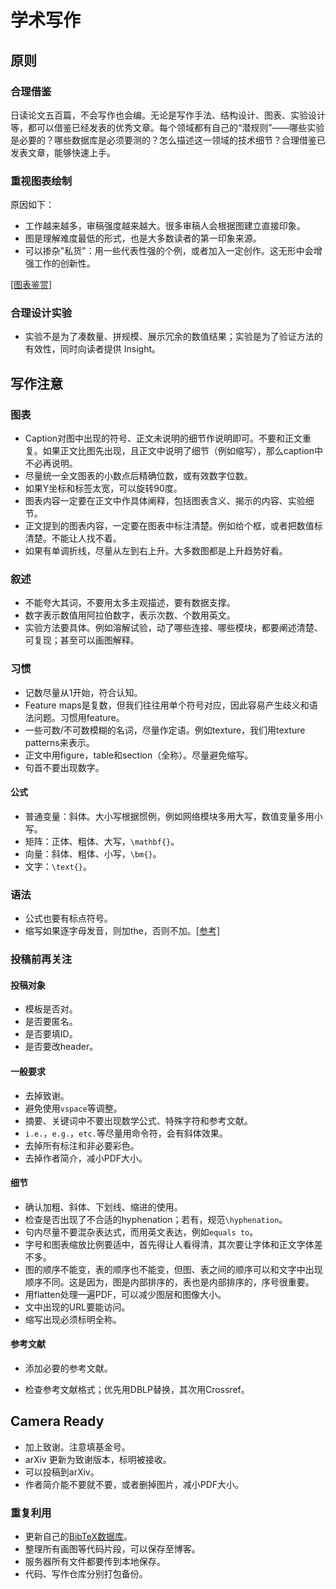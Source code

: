 # 学术写作

## 原则

### 合理借鉴

日读论文五百篇，不会写作也会编。无论是写作手法、结构设计、图表、实验设计等，都可以借鉴已经发表的优秀文章。每个领域都有自己的“潜规则”——哪些实验是必要的？哪些数据库是必须要测的？怎么描述这一领域的技术细节？合理借鉴已发表文章，能够快速上手。

### 重视图表绘制

原因如下：

- 工作越来越多，审稿强度越来越大。很多审稿人会根据图建立直接印象。
- 图是理解难度最低的形式，也是大多数读者的第一印象来源。
- 可以掺杂"私货"：用一些代表性强的个例，或者加入一定创作。这无形中会增强工作的创新性。

[[图表鉴赏]](https://github.com/ryanxingql/blog/blob/main/posts/illustrations.md)

### 合理设计实验

- 实验不是为了凑数量、拼规模、展示冗余的数值结果；实验是为了验证方法的有效性，同时向读者提供 Insight。

## 写作注意

### 图表

- Caption对图中出现的符号、正文未说明的细节作说明即可。不要和正文重复。如果正文比图先出现，且正文中说明了细节（例如缩写），那么caption中不必再说明。
- 尽量统一全文图表的小数点后精确位数，或有效数字位数。
- 如果Y坐标和标签太宽，可以旋转90度。
- 图表内容一定要在正文中作具体阐释，包括图表含义、揭示的内容、实验细节。
- 正文提到的图表内容，一定要在图表中标注清楚。例如给个框，或者把数值标清楚。不能让人找不着。
- 如果有单调折线，尽量从左到右上升。大多数图都是上升趋势好看。

### 叙述

- 不能夸大其词，不要用太多主观描述，要有数据支撑。
- 数字表示数值用阿拉伯数字，表示次数、个数用英文。
- 实验方法要具体。例如溶解试验，动了哪些连接、哪些模块，都要阐述清楚、可复现；甚至可以画图解释。

### 习惯

- 记数尽量从1开始，符合认知。
- Feature maps是复数，但我们往往用单个符号对应，因此容易产生歧义和语法问题。习惯用feature。
- 一些可数/不可数模糊的名词，尽量作定语。例如texture，我们用texture patterns来表示。
- 正文中用figure，table和section（全称）。尽量避免缩写。
- 句首不要出现数字。

#### 公式

- 普通变量：斜体。大小写根据惯例，例如网络模块多用大写，数值变量多用小写。
- 矩阵：正体、粗体、大写，`\mathbf{}`。
- 向量：斜体、粗体、小写，`\bm{}`。
- 文字：`\text{}`。

### 语法

- 公式也要有标点符号。
- 缩写如果逐字母发音，则加the，否则不加。[[参考]](https://editorsmanual.com/articles/definite-article-the-with-acronyms-abbreviations/)

### 投稿前再关注

#### 投稿对象

- 模板是否对。
- 是否要匿名。
- 是否要填ID。
- 是否要改header。

#### 一般要求

- 去掉致谢。
- 避免使用`vspace`等调整。
- 摘要、关键词中不要出现数学公式、特殊字符和参考文献。
- `i.e.`，`e.g.`，`etc.`等尽量用命令符，会有斜体效果。
- 去掉所有标注和非必要彩色。
- 去掉作者简介，减小PDF大小。

#### 细节

- 确认加粗、斜体、下划线、缩进的使用。
- 检查是否出现了不合适的hyphenation；若有，规范`\hyphenation`。
- 句内尽量不要混杂表达式，而用英文表达，例如`equals to`。
- 字号和图表缩放比例要适中，首先得让人看得清，其次要让字体和正文字体差不多。
- 图的顺序不能变，表的顺序也不能变，但图、表之间的顺序可以和文字中出现顺序不同。这是因为，图是内部排序的，表也是内部排序的，序号很重要。
- 用flatten处理一遍PDF，可以减少图层和图像大小。
- 文中出现的URL要能访问。
- 缩写出现必须标明全称。

#### 参考文献

- 添加必要的参考文献。

- 检查参考文献格式；优先用DBLP替换，其次用Crossref。

## Camera Ready

- 加上致谢。注意填基金号。
- arXiv 更新为致谢版本，标明被接收。
- 可以投稿到arXiv。
- 作者简介能不要就不要，或者删掉图片，减小PDF大小。

### 重复利用

- 更新自己的[BibTeX数据库](https://gist.github.com/ryanxingql/5d0ce37770256c1d1176227d734c5a42)。
- 整理所有画图等代码片段，可以保存至博客。
- 服务器所有文件都要传到本地保存。
- 代码、写作仓库分别打包备份。


